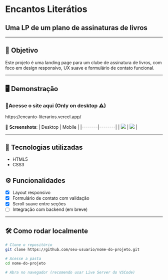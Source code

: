 <h1>Encantos Literátios</h1>

<h2>Uma LP de um plano de assinaturas de livros</h2>

---

<h2>🎯 Objetivo</h2>

Este projeto é uma landing page para um clube de assinatura de livros, com foco em design responsivo, UX suave e formulário de contato funcional.

---

<h2>🖥️ Demonstração</h2>

<h3>🔗Acesse o site aqui (Only on desktop ⚠️)</h3>
https://encanto-literarios.vercel.app/



📸 **Screenshots**:
| Desktop | Mobile |
|--------|--------|
| ![](./assets/desktop-preview.png) | ![](./assets/mobile-preview.png) |

---

<h2>🚀 Tecnologias utilizadas</h2>

- HTML5
- CSS3

  
<h2>⚙️ Funcionalidades</h2>

- [x] Layout responsivo
- [x] Formulário de contato com validação
- [x] Scroll suave entre seções
- [ ] Integração com backend (em breve)

---

## 🛠️ Como rodar localmente

```bash
# Clone o repositório
git clone https://github.com/seu-usuario/nome-do-projeto.git

# Acesse a pasta
cd nome-do-projeto

# Abra no navegador (recomendo usar Live Server do VSCode)
